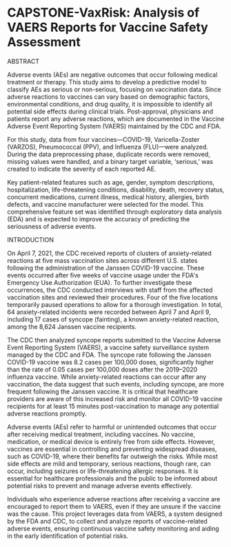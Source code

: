 # CAPSTONE-VaxRisk: Analysis of VAERS Reports for Vaccine Safety Assessment

ABSTRACT

Adverse events (AEs) are negative outcomes that occur following medical treatment or therapy. This study aims to develop a predictive model to classify AEs as serious or non-serious, focusing on vaccination data. Since adverse reactions to vaccines can vary based on demographic factors, environmental conditions, and drug quality, it is impossible to identify all potential side effects during clinical trials. Post-approval, physicians and patients report any adverse reactions, which are documented in the Vaccine Adverse Event Reporting System (VAERS) maintained by the CDC and FDA.

For this study, data from four vaccines—COVID-19, Varicella-Zoster (VARZOS), Pneumococcal (PPV), and Influenza (FLU)—were analyzed. During the data preprocessing phase, duplicate records were removed, missing values were handled, and a binary target variable, ‘serious,’ was created to indicate the severity of each reported AE.

Key patient-related features such as age, gender, symptom descriptions, hospitalization, life-threatening conditions, disability, death, recovery status, concurrent medications, current illness, medical history, allergies, birth defects, and vaccine manufacturer were selected for the model. This comprehensive feature set was identified through exploratory data analysis (EDA) and is expected to improve the accuracy of predicting the seriousness of adverse events.


INTRODUCTION

On April 7, 2021, the CDC received reports of clusters of anxiety-related reactions at five mass vaccination sites across different U.S. states following the administration of the Janssen COVID-19 vaccine. These events occurred after five weeks of vaccine usage under the FDA's Emergency Use Authorization (EUA). To further investigate these occurrences, the CDC conducted interviews with staff from the affected vaccination sites and reviewed their procedures. Four of the five locations temporarily paused operations to allow for a thorough investigation. In total, 64 anxiety-related incidents were recorded between April 7 and April 9, including 17 cases of syncope (fainting), a known anxiety-related reaction, among the 8,624 Janssen vaccine recipients.

The CDC then analyzed syncope reports submitted to the Vaccine Adverse Event Reporting System (VAERS), a vaccine safety surveillance system managed by the CDC and FDA. The syncope rate following the Janssen COVID-19 vaccine was 8.2 cases per 100,000 doses, significantly higher than the rate of 0.05 cases per 100,000 doses after the 2019–2020 influenza vaccine. While anxiety-related reactions can occur after any vaccination, the data suggest that such events, including syncope, are more frequent following the Janssen vaccine. It is critical that healthcare providers are aware of this increased risk and monitor all COVID-19 vaccine recipients for at least 15 minutes post-vaccination to manage any potential adverse reactions promptly.

Adverse events (AEs) refer to harmful or unintended outcomes that occur after receiving medical treatment, including vaccines. No vaccine, medication, or medical device is entirely free from side effects. However, vaccines are essential in controlling and preventing widespread diseases, such as COVID-19, where their benefits far outweigh the risks. While most side effects are mild and temporary, serious reactions, though rare, can occur, including seizures or life-threatening allergic responses. It is essential for healthcare professionals and the public to be informed about potential risks to prevent and manage adverse events effectively.

Individuals who experience adverse reactions after receiving a vaccine are encouraged to report them to VAERS, even if they are unsure if the vaccine was the cause. This project leverages data from VAERS, a system designed by the FDA and CDC, to collect and analyze reports of vaccine-related adverse events, ensuring continuous vaccine safety monitoring and aiding in the early identification of potential risks.



